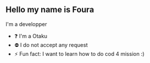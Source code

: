 ## Hello my name is Foura

I'm a  developper 



- ❓ I'm a Otaku
- ⛔ I do not accept any request
- ⚡ Fun fact: I want to learn how to do cod 4 mission :)









